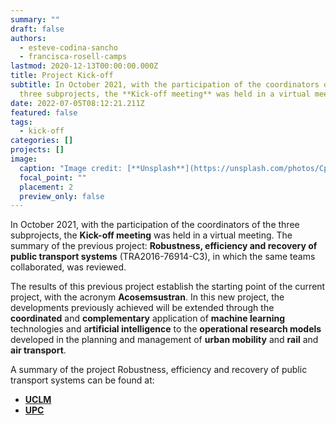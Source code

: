 ```yaml
---
summary: ""
draft: false
authors:
  - esteve-codina-sancho
  - francisca-rosell-camps
lastmod: 2020-12-13T00:00:00.000Z
title: Project Kick-off
subtitle: In October 2021, with the participation of the coordinators of the
  three subprojects, the **Kick-off meeting** was held in a virtual meeting.
date: 2022-07-05T08:12:21.211Z
featured: false
tags:
  - kick-off
categories: []
projects: []
image:
  caption: "Image credit: [**Unsplash**](https://unsplash.com/photos/CpkOjOcXdUY)"
  focal_point: ""
  placement: 2
  preview_only: false
---
```

In October 2021, with the participation of the coordinators of the three subprojects, the **Kick-off meeting** was held in a virtual meeting. The summary of the previous project: **Robustness, efficiency and recovery of public transport systems** (TRA2016-76914-C3), in which the same teams collaborated, was reviewed.


The results of this previous project establish the starting point of the current project, with the acronym **Acosemsustran**. In this new project, the developments previously achieved will be extended through the **coordinated** and **complementary** application of **machine learning** technologies and a**rtificial intelligence** to the **operational research models** developed in the planning and management of **urban mobility** and **rail** and **air transport**.


A summary of the project Robustness, efficiency and recovery of public transport systems can be found at:

* [**UCLM** ](https://blog.uclm.es/grupomat/investigacion/) 
* **[UPC](https://futur.upc.edu/19380141)**